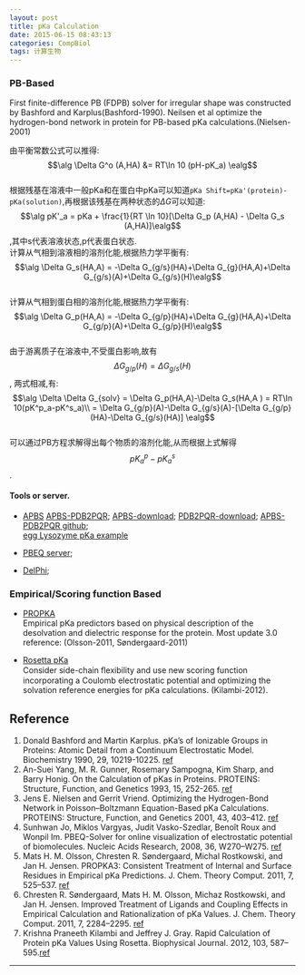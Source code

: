 ```yaml
---
layout: post
title: pKa Calculation
date: 2015-06-15 08:43:13
categories: CompBiol
tags: 计算生物
---
```


### PB-Based
First finite-difference PB (FDPB) solver for irregular shape was constructed by Bashford and Karplus(Bashford-1990).
Neilsen et al optimize the hydrogen-bond network in protein for PB-based pKa calculations.(Nielsen-2001)

由平衡常数公式可以推得:
$$\alg \Delta G^o (A,HA) &= RT\ln 10 (pH-pK_a) \ealg$$  
根据残基在溶液中一般pKa和在蛋白中pKa可以知道`pKa Shift=pKa'(protein)-pKa(solution)`,再根据该残基在两种状态的$\Delta G$可以知道:  
$$\alg pK'_a = pKa + \frac{1}{RT \ln 10}[\Delta G_p (A,HA) - \Delta G_s (A,HA)]\ealg$$ ,其中s代表溶液状态,p代表蛋白状态.  
计算从气相到溶液相的溶剂化能,根据热力学平衡有:  
$$\alg \Delta G_s(HA,A) = -\Delta G_{g/s}(HA)+\Delta G_{g}(HA,A)+\Delta G_{g/s}(A)+\Delta G_{g/s}(H)\ealg$$  
计算从气相到蛋白相的溶剂化能,根据热力学平衡有:  
$$\alg \Delta G_p(HA,A) = -\Delta G_{g/p}(HA)+\Delta G_{g}(HA,A)+\Delta G_{g/p}(A)+\Delta G_{g/p}(H)\ealg$$  
由于游离质子在溶液中,不受蛋白影响,故有$$\Delta G_{g/p}(H) = \Delta G_{g/s}(H)$$, 两式相减,有:  
$$\alg \Delta \Delta G_{solv} = \Delta G_p(HA,A)-\Delta G_s(HA,A ) = RT\ln 10(pK^p_a-pK^s_a)\\ = \Delta G_{g/p}(A)-\Delta G_{g/s}(A)-[\Delta G_{g/p}(HA)-\Delta G_{g/s}(HA)] \ealg$$  
可以通过PB方程求解得出每个物质的溶剂化能,从而根据上式解得$$pK^p_a - pK^s_a$$.

#### Tools or server.

- [APBS](http://www.poissonboltzmann.org/)
[APBS-PDB2PQR](http://www.poissonboltzmann.org/docs/downloads/); [APBS-download](http://sourceforge.net/projects/apbs/); [PDB2PQR-download](http://sourceforge.net/projects/pdb2pqr/); [APBS-PDB2PQR github](https://github.com/Electrostatics/apbs-pdb2pqr);  
[egg Lysozyme pKa example](http://www.poissonboltzmann.org/examples/Lysozyme_pKa_example/)

- [PBEQ server](http://www.charmm-gui.org/?doc=input/pbeqsolver);  

- [DelPhi](http://wiki.c2b2.columbia.edu/honiglab_public/index.php/Software:DelPhi);  



### Empirical/Scoring function Based

- [PROPKA](https://github.com/jensengroup/propka-3.1)  
Empirical pKa predictors based on physical description of the desolvation and dielectric response for the protein. Most update 3.0 reference: (Olsson-2011, Søndergaard-2011)

- [Rosetta pKa](http://rosie.rosettacommons.org/pka)  
Consider side-chain ﬂexibility and use new scoring function incorporating a Coulomb electrostatic potential and optimizing the solvation reference energies for pKa calculations. (Kilambi-2012).


## Reference

<link rel="stylesheet" href="/jscss/MDprism-small.css">

1. Donald Bashford and Martin Karplus. pKa’s of  Ionizable Groups in Proteins:  Atomic Detail from a Continuum Electrostatic Model. Biochemistry 1990, 29, 10219-10225. [ref](/pdf/reference/pKa-pI/pKa-PB.pdf)
2. An-Suei Yang, M. R. Gunner, Rosemary Sampogna, Kim Sharp, and Barry Honig. On the Calculation of pKas in Proteins. PROTEINS: Structure, Function, and Genetics 1993, 15, 252-265. [ref](/pdf/reference/pKa-pI/On_the_calculation_of_pKas_in_protein.pdf)
3. Jens E. Nielsen and Gerrit Vriend. Optimizing the Hydrogen-Bond Network in Poisson–Boltzmann Equation-Based pKa Calculations. PROTEINS: Structure, Function, and Genetics 2001, 43, 403–412. [ref](/pdf/reference/pKa-pI/Nielsen_et_al-2001-Proteins.pdf)
4. Sunhwan Jo, Miklos Vargyas, Judit Vasko-Szedlar, Benoît Roux and Wonpil Im. PBEQ-Solver for online visualization of electrostatic potential of biomolecules. Nucleic Acids Research, 2008, 36, W270–W275. [ref](/pdf/reference/pKa-pI/NAR-PBEQ.pdf)
5. Mats H. M. Olsson, Chresten R. Søndergaard, Michal Rostkowski, and Jan H. Jensen. PROPKA3: Consistent Treatment of Internal and Surface
Residues in Empirical pKa Predictions. J. Chem. Theory Comput. 2011, 7, 525–537. [ref](/pdf/reference/pKa-pI/olsson2011.pdf)
6. Chresten R. Søndergaard, Mats H. M. Olsson, Michaz Rostkowski, and Jan H. Jensen. Improved Treatment of Ligands and Coupling Effects in Empirical Calculation and Rationalization of pKa Values. J. Chem. Theory Comput. 2011, 7, 2284–2295. [ref](/pdf/reference/pKa-pI/ct200133y.pdf)
7. Krishna Praneeth Kilambi and Jeffrey J. Gray. Rapid Calculation of Protein pKa Values Using Rosetta. Biophysical Journal. 2012, 103, 587–595.[ref](/pdf/reference/pKa-pI/rosetta-pKa.pdf)

---
